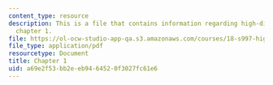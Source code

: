 ```yaml
---
content_type: resource
description: This is a file that contains information regarding high-dimensional statistics
  chapter 1.
file: https://ol-ocw-studio-app-qa.s3.amazonaws.com/courses/18-s997-high-dimensional-statistics-spring-2015/a69e2f53bb2eeb9464520f3027fc61e6_MIT18_S997S15_Chapter1.pdf
file_type: application/pdf
resourcetype: Document
title: Chapter 1
uid: a69e2f53-bb2e-eb94-6452-0f3027fc61e6
---
```

